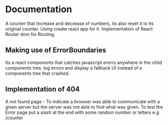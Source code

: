 # Documentation

A counter that Increase and decrease of numbers, its also reset it to its original counter.
Using create react app for it.
Implementation of React Router dom for Routing. 

## Making use of ErrorBoundaries
Its a react components that catches javascript erorrs anywhere in the child components tree, log errors and display a fallback UI instead of a components tree that crashed.

## Implementation of 404
A not found page - To indicate a browser was able to communicate with a given server but the server was not able to find what was given. 
To test the Error page put a slash at the end with some random number or letters 
e.g /counter
